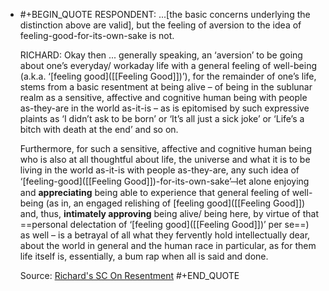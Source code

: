 - #+BEGIN_QUOTE
  RESPONDENT: ...[the basic concerns underlying the distinction above are valid], but the feeling of aversion to the idea of feeling-good-for-its-own-sake is not.
  
  RICHARD: Okay then ... generally speaking, an ‘aversion’ to be going about one’s everyday/ workaday life with a general feeling of well-being (a.k.a. ‘[feeling good]([[Feeling Good]])’), for the remainder of one’s life, stems from a basic resentment at being alive – of being in the sublunar realm as a sensitive, affective and cognitive human being with people as-they-are in the world as-it-is – as is epitomised by such expressive plaints as ‘I didn’t ask to be born’ or ‘It’s all just a sick joke’ or ‘Life’s a bitch with death at the end’ and so on.
  
  Furthermore, for such a sensitive, affective and cognitive human being who is also at all thoughtful about life, the universe and what it is to be living in the world as-it-is with people as-they-are, any such idea of ‘[feeling-good]([[Feeling Good]])-for-its-own-sake’ ̶ let alone enjoying and **appreciating** being able to experience that general feeling of well-being (as in, an engaged relishing of [feeling good]([[Feeling Good]]) and, thus, **intimately approving** being alive/ being here, by virtue of that ==personal delectation of ‘[feeling good]([[Feeling Good]])’ per se==) as well – is a betrayal of all what they fervently hold intellectually dear, about the world in general and the human race in particular, as for them life itself is, essentially, a bum rap when all is said and done.
  
  Source: [Richard's SC On Resentment](https://www.actualfreedom.com.au/richard/selectedcorrespondence/sc-resentment.htm)
  #+END_QUOTE